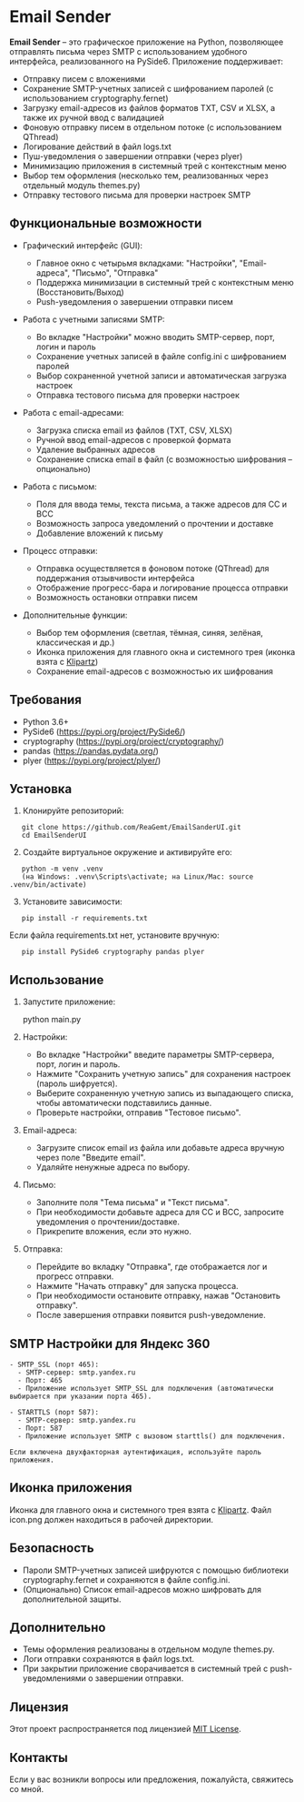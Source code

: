 # Email Sender

**Email Sender** – это графическое приложение на Python, позволяющее отправлять письма через SMTP с использованием удобного интерфейса, реализованного на PySide6. Приложение поддерживает:
- Отправку писем с вложениями
- Сохранение SMTP-учетных записей с шифрованием паролей (с использованием cryptography.fernet)
- Загрузку email-адресов из файлов форматов TXT, CSV и XLSX, а также их ручной ввод с валидацией
- Фоновую отправку писем в отдельном потоке (с использованием QThread)
- Логирование действий в файл logs.txt
- Пуш-уведомления о завершении отправки (через plyer)
- Минимизацию приложения в системный трей с контекстным меню
- Выбор тем оформления (несколько тем, реализованных через отдельный модуль themes.py)
- Отправку тестового письма для проверки настроек SMTP

## Функциональные возможности

- Графический интерфейс (GUI):
  - Главное окно с четырьмя вкладками: "Настройки", "Email-адреса", "Письмо", "Отправка"
  - Поддержка минимизации в системный трей с контекстным меню (Восстановить/Выход)
  - Push-уведомления о завершении отправки писем

- Работа с учетными записями SMTP:
  - Во вкладке "Настройки" можно вводить SMTP-сервер, порт, логин и пароль
  - Сохранение учетных записей в файле config.ini с шифрованием паролей
  - Выбор сохраненной учетной записи и автоматическая загрузка настроек
  - Отправка тестового письма для проверки настроек

- Работа с email-адресами:
  - Загрузка списка email из файлов (TXT, CSV, XLSX)
  - Ручной ввод email-адресов с проверкой формата
  - Удаление выбранных адресов
  - Сохранение списка email в файл (с возможностью шифрования – опционально)

- Работа с письмом:
  - Поля для ввода темы, текста письма, а также адресов для CC и BCC
  - Возможность запроса уведомлений о прочтении и доставке
  - Добавление вложений к письму

- Процесс отправки:
  - Отправка осуществляется в фоновом потоке (QThread) для поддержания отзывчивости интерфейса
  - Отображение прогресс-бара и логирование процесса отправки
  - Возможность остановки отправки писем

- Дополнительные функции:
  - Выбор тем оформления (светлая, тёмная, синяя, зелёная, классическая и др.)
  - Иконка приложения для главного окна и системного трея (иконка взята с [Klipartz](https://www.klipartz.com/))
  - Сохранение email-адресов с возможностью их шифрования

## Требования

- Python 3.6+
- PySide6 (https://pypi.org/project/PySide6/)
- cryptography (https://pypi.org/project/cryptography/)
- pandas (https://pandas.pydata.org/)
- plyer (https://pypi.org/project/plyer/)

## Установка

1. Клонируйте репозиторий:
````
   git clone https://github.com/ReaGemt/EmailSanderUI.git
   cd EmailSenderUI
````
2. Создайте виртуальное окружение и активируйте его:
````
   python -m venv .venv
   (на Windows: .venv\Scripts\activate; на Linux/Mac: source .venv/bin/activate)
````
3. Установите зависимости:
````
   pip install -r requirements.txt
````
   Если файла requirements.txt нет, установите вручную:
````
   pip install PySide6 cryptography pandas plyer
````
## Использование

1. Запустите приложение:

   python main.py

2. Настройки:
   - Во вкладке "Настройки" введите параметры SMTP-сервера, порт, логин и пароль.
   - Нажмите "Сохранить учетную запись" для сохранения настроек (пароль шифруется).
   - Выберите сохраненную учетную запись из выпадающего списка, чтобы автоматически подставились данные.
   - Проверьте настройки, отправив "Тестовое письмо".

3. Email-адреса:
   - Загрузите список email из файла или добавьте адреса вручную через поле "Введите email".
   - Удаляйте ненужные адреса по выбору.

4. Письмо:
   - Заполните поля "Тема письма" и "Текст письма".
   - При необходимости добавьте адреса для CC и BCC, запросите уведомления о прочтении/доставке.
   - Прикрепите вложения, если это нужно.

5. Отправка:
   - Перейдите во вкладку "Отправка", где отображается лог и прогресс отправки.
   - Нажмите "Начать отправку" для запуска процесса.
   - При необходимости остановите отправку, нажав "Остановить отправку".
   - После завершения отправки появится push-уведомление.

## SMTP Настройки для Яндекс 360
````
- SMTP_SSL (порт 465):
  - SMTP-сервер: smtp.yandex.ru
  - Порт: 465
  - Приложение использует SMTP_SSL для подключения (автоматически выбирается при указании порта 465).

- STARTTLS (порт 587):
  - SMTP-сервер: smtp.yandex.ru
  - Порт: 587
  - Приложение использует SMTP с вызовом starttls() для подключения.

Если включена двухфакторная аутентификация, используйте пароль приложения.
````
## Иконка приложения

Иконка для главного окна и системного трея взята с [Klipartz](https://www.klipartz.com/). Файл icon.png должен находиться в рабочей директории.

## Безопасность

- Пароли SMTP-учетных записей шифруются с помощью библиотеки cryptography.fernet и сохраняются в файле config.ini.
- (Опционально) Список email-адресов можно шифровать для дополнительной защиты.

## Дополнительно

- Темы оформления реализованы в отдельном модуле themes.py.
- Логи отправки сохраняются в файл logs.txt.
- При закрытии приложение сворачивается в системный трей с push-уведомлениями о завершении отправки.

## Лицензия

Этот проект распространяется под лицензией [MIT License](LICENSE).

## Контакты

Если у вас возникли вопросы или предложения, пожалуйста, свяжитесь со мной.
